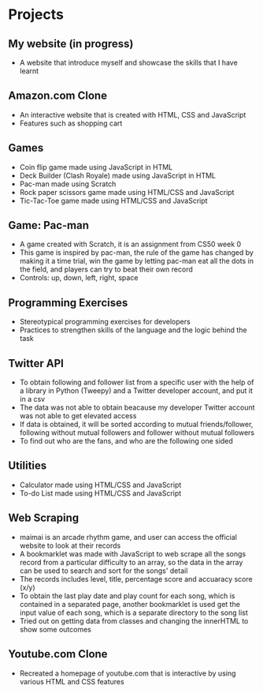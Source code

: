 # Projects

## My website (in progress)
- A website that introduce myself and showcase the skills that I have learnt 

## Amazon.com Clone
- An interactive website that is created with HTML, CSS and JavaScript
- Features such as shopping cart

## Games
- Coin flip game made using JavaScript in HTML
- Deck Builder (Clash Royale) made using JavaScript in HTML
- Pac-man made using Scratch
- Rock paper scissors game made using HTML/CSS and JavaScript
- Tic-Tac-Toe game made using HTML/CSS and JavaScript

## Game: Pac-man
- A game created with Scratch, it is an assignment from CS50 week 0
- This game is inspired by pac-man, the rule of the game has changed by making it a time trial, win the game by letting pac-man eat all the dots in the field, and players can try to beat their own record
- Controls: up, down, left, right, space

## Programming Exercises
- Stereotypical programming exercises for developers
- Practices to strengthen skills of the language and the logic behind the task

## Twitter API
- To obtain following and follower list from a specific user with the help of a library in Python (Tweepy) and a Twitter developer account, and put it in a csv
- The data was not able to obtain beacause my developer Twitter account was not able to get elevated access
- If data is obtained, it will be sorted according to mutual friends/follower, following without mutual followers and follower without mutual followers
- To find out who are the fans, and who are the following one sided

## Utilities
- Calculator made using HTML/CSS and JavaScript
- To-do List made using HTML/CSS and JavaScript

## Web Scraping
- maimai is an arcade rhythm game, and user can access the official website to look at their records
- A bookmarklet was made with JavaScript to web scrape all the songs record from a particular difficulty to an array, so the data in the array can be used to search and sort for the songs' detail
- The records includes level, title, percentage score and accuaracy score (x/y) 
- To obtain the last play date and play count for each song, which is contained in a separated page, another bookmarklet is used get the input value of each song, which is a separate directory to the song list 
- Tried out on getting data from classes and changing the innerHTML to show some outcomes

## Youtube.com Clone
- Recreated a homepage of youtube.com that is interactive by using various HTML and CSS features
